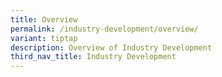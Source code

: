 ```yaml
---
title: Overview
permalink: /industry-development/overview/
variant: tiptap
description: Overview of Industry Development
third_nav_title: Industry Development
---
```

